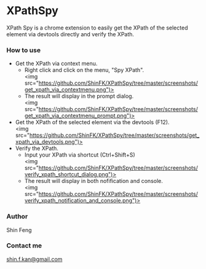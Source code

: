 XPathSpy
========

XPath Spy is a chrome extension to easily get the XPath of the selected element via devtools directly and verify the XPath.

### How to use
* Get the XPath via context menu.<br />
	* Right click and click on the menu, "Spy XPath".<br />
	<img src="https://github.com/ShinFK/XPathSpy/tree/master/screenshots/get_xpath_via_contextmenu.png")></img><br />
	* The result will display in the prompt dialog.<br />
	<img src="https://github.com/ShinFK/XPathSpy/tree/master/screenshots/get_xpath_via_contextmenu_prompt.png")></img><br />
* Get the XPath of the selected element via the devtools (F12).<br />
<img src="https://github.com/ShinFK/XPathSpy/tree/master/screenshots/get_xpath_via_devtools.png")></img><br />
* Verify the XPath.<br />
	* Input your XPath via shortcut (Ctrl+Shift+S)<br />
	<img src="https://github.com/ShinFK/XPathSpy/tree/master/screenshots/verify_xpath_shortcut_dialog.png")></img>
	* The result will display in both nofification and console.<br />
	<img src="https://github.com/ShinFK/XPathSpy/tree/master/screenshots/verify_xpath_notification_and_console.png")></img>


### Author
Shin Feng

### Contact me
<a href="Mailto:shin.f.kan@gmail.com">shin.f.kan@gmail.com</a>
